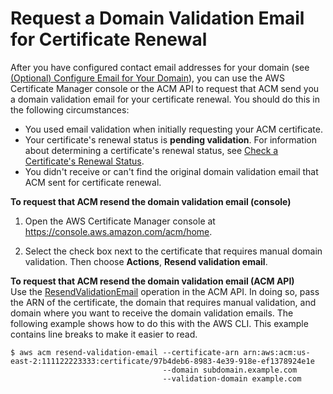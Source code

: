 # Request a Domain Validation Email for Certificate Renewal<a name="request-domain-validation-email-for-renewal"></a>

After you have configured contact email addresses for your domain \(see [\(Optional\) Configure Email for Your Domain](setup-email.md)\), you can use the AWS Certificate Manager console or the ACM API to request that ACM send you a domain validation email for your certificate renewal\. You should do this in the following circumstances: 
+ You used email validation when initially requesting your ACM certificate\.
+ Your certificate's renewal status is **pending validation**\. For information about determining a certificate's renewal status, see [Check a Certificate's Renewal Status](check-certificate-renewal-status.md)\.
+ You didn't receive or can't find the original domain validation email that ACM sent for certificate renewal\.

**To request that ACM resend the domain validation email \(console\)**

1. Open the AWS Certificate Manager console at [https://console\.aws\.amazon\.com/acm/home](https://console.aws.amazon.com/acm/home)\.

1. Select the check box next to the certificate that requires manual domain validation\. Then choose **Actions**, **Resend validation email**\.

**To request that ACM resend the domain validation email \(ACM API\)**  
Use the [ResendValidationEmail](https://docs.aws.amazon.com/acm/latest/APIReference/API_ResendValidationEmail.html) operation in the ACM API\. In doing so, pass the ARN of the certificate, the domain that requires manual validation, and domain where you want to receive the domain validation emails\. The following example shows how to do this with the AWS CLI\. This example contains line breaks to make it easier to read\.

```
$ aws acm resend-validation-email --certificate-arn arn:aws:acm:us-east-2:111122223333:certificate/97b4deb6-8983-4e39-918e-ef1378924e1e
                                  --domain subdomain.example.com
                                  --validation-domain example.com
```